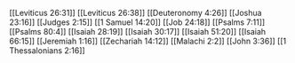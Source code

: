 [[Leviticus 26:31]]
[[Leviticus 26:38]]
[[Deuteronomy 4:26]]
[[Joshua 23:16]]
[[Judges 2:15]]
[[1 Samuel 14:20]]
[[Job 24:18]]
[[Psalms 7:11]]
[[Psalms 80:4]]
[[Isaiah 28:19]]
[[Isaiah 30:17]]
[[Isaiah 51:20]]
[[Isaiah 66:15]]
[[Jeremiah 1:16]]
[[Zechariah 14:12]]
[[Malachi 2:2]]
[[John 3:36]]
[[1 Thessalonians 2:16]]
